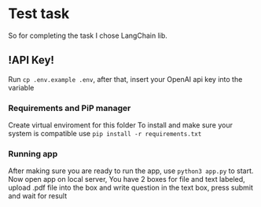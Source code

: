 # Test task

So for completing the task I chose LangChain lib.

## !API Key!
Run `cp .env.example .env`, after that, insert your OpenAI api key into
the variable

### Requirements and PiP manager
Create virtual enviroment for this folder
To install and make sure your system is compatible use `pip install -r requirements.txt`

### Running app
After making sure you are ready to run the app, use `python3 app.py` to start.
Now open app on local server, You have 2 boxes for file and text labeled, 
upload .pdf file into the box and write question in the text box, press submit and wait for result
